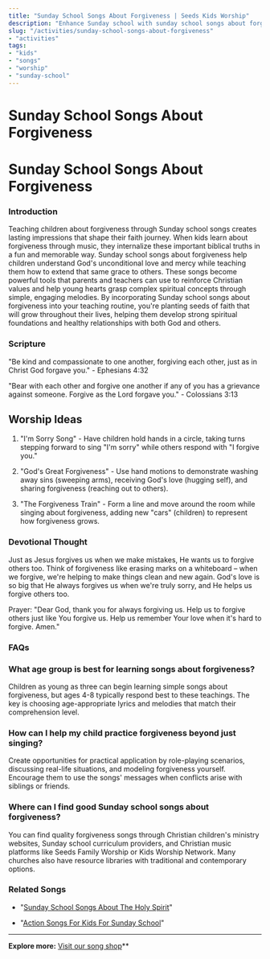 ```yaml
---
title: "Sunday School Songs About Forgiveness | Seeds Kids Worship"
description: "Enhance Sunday school with sunday school songs about forgiveness that teach faith through music. Educational worship resources for children."
slug: "/activities/sunday-school-songs-about-forgiveness"
- "activities"
tags:
- "kids"
- "songs"
- "worship"
- "sunday-school"
---
```


# Sunday School Songs About Forgiveness

# Sunday School Songs About Forgiveness
### Introduction
Teaching children about forgiveness through Sunday school songs creates lasting impressions that shape their faith journey. When kids learn about forgiveness through music, they internalize these important biblical truths in a fun and memorable way. Sunday school songs about forgiveness help children understand God's unconditional love and mercy while teaching them how to extend that same grace to others. These songs become powerful tools that parents and teachers can use to reinforce Christian values and help young hearts grasp complex spiritual concepts through simple, engaging melodies. By incorporating Sunday school songs about forgiveness into your teaching routine, you're planting seeds of faith that will grow throughout their lives, helping them develop strong spiritual foundations and healthy relationships with both God and others.

### Scripture
"Be kind and compassionate to one another, forgiving each other, just as in Christ God forgave you." - Ephesians 4:32

"Bear with each other and forgive one another if any of you has a grievance against someone. Forgive as the Lord forgave you." - Colossians 3:13

## Worship Ideas
1. "I'm Sorry Song" - Have children hold hands in a circle, taking turns stepping forward to sing "I'm sorry" while others respond with "I forgive you."

2. "God's Great Forgiveness" - Use hand motions to demonstrate washing away sins (sweeping arms), receiving God's love (hugging self), and sharing forgiveness (reaching out to others).

3. "The Forgiveness Train" - Form a line and move around the room while singing about forgiveness, adding new "cars" (children) to represent how forgiveness grows.

### Devotional Thought
Just as Jesus forgives us when we make mistakes, He wants us to forgive others too. Think of forgiveness like erasing marks on a whiteboard – when we forgive, we're helping to make things clean and new again. God's love is so big that He always forgives us when we're truly sorry, and He helps us forgive others too.

Prayer: "Dear God, thank you for always forgiving us. Help us to forgive others just like You forgive us. Help us remember Your love when it's hard to forgive. Amen."

### FAQs

### What age group is best for learning songs about forgiveness?
Children as young as three can begin learning simple songs about forgiveness, but ages 4-8 typically respond best to these teachings. The key is choosing age-appropriate lyrics and melodies that match their comprehension level.

### How can I help my child practice forgiveness beyond just singing?
Create opportunities for practical application by role-playing scenarios, discussing real-life situations, and modeling forgiveness yourself. Encourage them to use the songs' messages when conflicts arise with siblings or friends.

### Where can I find good Sunday school songs about forgiveness?
You can find quality forgiveness songs through Christian children's ministry websites, Sunday school curriculum providers, and Christian music platforms like Seeds Family Worship or Kids Worship Network. Many churches also have resource libraries with traditional and contemporary options.

### Related Songs

- "[Sunday School Songs About The Holy Spirit](/activities/sunday-school-songs-about-the-holy-spirit/)"

- "[Action Songs For Kids For Sunday School](/activities/action-songs-for-kids-for-sunday-school/)"

---

**Explore more:** [Visit our song shop](https://seedskidsworship.com/shop)**

<!-- Schema Markup -->
<script type="application/ld+json">
{
  "@context": "https://schema.org",
  "@type": "MusicRecording",
  "name": "Sunday School Songs About Forgiveness",
  "byArtist": {
    "@type": "MusicGroup",
    "name": "Seeds Kids Worship"
  },
  "isFamilyFriendly": true,
  "url": "https://seedskidsworship.com/activities/sunday-school-songs-about-forgiveness/"
}
</script>